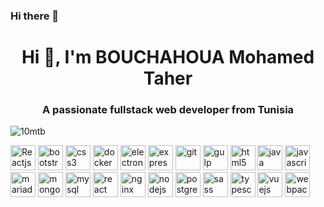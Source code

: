 ### Hi there 👋
<h1 align="center">Hi 👋, I'm BOUCHAHOUA Mohamed Taher</h1>
<h3 align="center">A passionate fullstack web developer from Tunisia</h3>
<p align="left"> <img src="https://komarev.com/ghpvc/?username=10mtb" alt="10mtb" /> </p>

<!--
**10mtb/10mtb** is a ✨ _special_ ✨ repository because its `README.md` (this file) appears on your GitHub profile.

Here are some ideas to get you started:

- 🔭 I’m currently working on ...
- 🌱 I’m currently learning ...
- 👯 I’m looking to collaborate on ...
- 🤔 I’m looking for help with ...
- 💬 Ask me about **Reactjs,React Native, Vue, Nodejs** 
- 📫 How to reach me: **mohamedtaherbouchahoua@gmail.com**
- 😄 Pronouns: ...
- ⚡ Fun fact: ...
-->
<p align="left">
  <img
    width="40"
    height="40"
    src="https://icongr.am/devicon/react-original.svg"
    alt="Reactjs"
    width="40"
    height="40"
  />
  <img
    src="https://devicons.github.io/devicon/devicon.git/icons/bootstrap/bootstrap-plain.svg"
    alt="bootstrap"
    width="40"
    height="40"
  />
  <img
    src="https://devicons.github.io/devicon/devicon.git/icons/css3/css3-original-wordmark.svg"
    alt="css3"
    width="40"
    height="40"
  />
  <img
    src="https://devicons.github.io/devicon/devicon.git/icons/docker/docker-original-wordmark.svg"
    alt="docker"
    width="40"
    height="40"
  />
  <img
    src="https://devicons.github.io/devicon/devicon.git/icons/electron/electron-original.svg"
    alt="electron"
    width="40"
    height="40"
  />
  <img
    src="https://devicons.github.io/devicon/devicon.git/icons/express/express-original-wordmark.svg"
    alt="express"
    width="40"
    height="40"
  />
  <img
    src="https://www.vectorlogo.zone/logos/git-scm/git-scm-icon.svg"
    alt="git"
    width="40"
    height="40"
  />
  <img
    src="https://devicons.github.io/devicon/devicon.git/icons/gulp/gulp-plain.svg"
    alt="gulp"
    width="40"
    height="40"
  />
  <img
    src="https://devicons.github.io/devicon/devicon.git/icons/html5/html5-original-wordmark.svg"
    alt="html5"
    width="40"
    height="40"
  />
  <img
    src="https://devicons.github.io/devicon/devicon.git/icons/java/java-original-wordmark.svg"
    alt="java"
    width="40"
    height="40"
  />
  <img
    src="https://devicons.github.io/devicon/devicon.git/icons/javascript/javascript-original.svg"
    alt="javascript"
    width="40"
    height="40"
  />
  <img
    src="https://www.vectorlogo.zone/logos/mariadb/mariadb-icon.svg"
    alt="mariadb"
    width="40"
    height="40"
  />
  <img
    src="https://devicons.github.io/devicon/devicon.git/icons/mongodb/mongodb-original-wordmark.svg"
    alt="mongodb"
    width="40"
    height="40"
  />
  <img
    src="https://devicons.github.io/devicon/devicon.git/icons/mysql/mysql-original-wordmark.svg"
    alt="mysql"
    width="40"
    height="40"
  />
  <img
    src="https://icongr.am/devicon/react-original-wordmark.svg"
    alt="react native"
    width="40"
    height="40"
  />
  <img
    src="https://devicons.github.io/devicon/devicon.git/icons/nginx/nginx-original.svg"
    alt="nginx"
    width="40"
    height="40"
  />
  <img
    src="https://devicons.github.io/devicon/devicon.git/icons/nodejs/nodejs-original-wordmark.svg"
    alt="nodejs"
    width="40"
    height="40"
  />
  <img
    src="https://devicons.github.io/devicon/devicon.git/icons/postgresql/postgresql-original-wordmark.svg"
    alt="postgresql"
    width="40"
    height="40"
  />
  <img
    src="https://devicons.github.io/devicon/devicon.git/icons/sass/sass-original.svg"
    alt="sass"
    width="40"
    height="40"
  />
  <img
    src="https://devicons.github.io/devicon/devicon.git/icons/typescript/typescript-original.svg"
    alt="typescript"
    width="40"
    height="40"
  />
  <img
    src="https://devicons.github.io/devicon/devicon.git/icons/vuejs/vuejs-original-wordmark.svg"
    alt="vuejs"
    width="40"
    height="40"
  />
  <img
    src="https://devicons.github.io/devicon/devicon.git/icons/webpack/webpack-original.svg"
    alt="webpack"
    width="40"
    height="40"
  />
</p>

